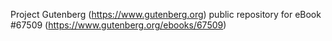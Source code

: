 Project Gutenberg (https://www.gutenberg.org) public repository for
eBook #67509 (https://www.gutenberg.org/ebooks/67509)
